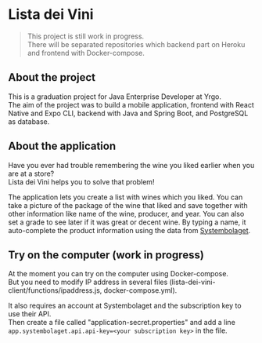 # Lista dei Vini 

> This project is still work in progress.  
> There will be separated repositories which backend part on Heroku and frontend with Docker-compose.

## About the project
This is a graduation project for Java Enterprise Developer at Yrgo.  
The aim of the project was to build a mobile application, frontend with React Native and Expo CLI, backend with Java and Spring Boot, and PostgreSQL as database. 

## About the application
Have you ever had trouble remembering the wine you liked earlier when you are at a store?  
Lista dei Vini helps you to solve that problem! 

The application lets you create a list with wines which you liked. You can take a picture of the package of the wine that liked and save together with other information like name of the wine, producer, and year. You can also set a grade to see later if it was great or decent wine. By typing a name, it auto-complete the product information using the data from [Systembolaget](https://api-portal.systembolaget.se/docs/services/Product/operations/5cd7c7ceed1c2b121ce45b82, "Systembolaget Open API"). 

## Try on the computer (**work in progress**)
At the moment you can try on the computer using Docker-compose.  
But you need to modify IP address in several files (lista-dei-vini-client/functions/ipaddress.js, docker-compose.yml).

It also requires an account at Systembolaget and the subscription key to use their API.  
Then create a file called "application-secret.properties" and add a line `app.systembolaget.api.api-key=<your subscription key>` in the file.

